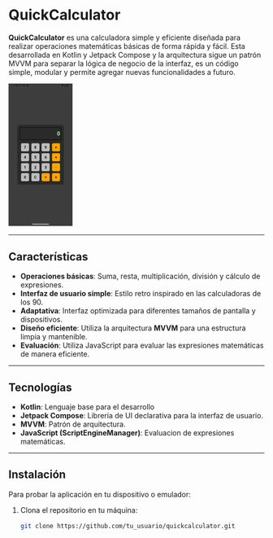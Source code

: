 # QuickCalculator

**QuickCalculator** es una calculadora simple y eficiente diseñada para realizar operaciones matemáticas básicas de forma rápida y fácil. Esta desarrollada en Kotlin y Jetpack Compose y la arquitectura sigue un patrón MVVM para separar la lógica de negocio de la interfaz, es un código simple, modular y permite agregar nuevas funcionalidades a futuro.

<img src="mainScreen.png" alt="Pantalla principal" width="25%" height="25%"/>

---

## Características

- **Operaciones básicas**: Suma, resta, multiplicación, división y cálculo de expresiones.
- **Interfaz de usuario simple**: Estilo retro inspirado en las calculadoras de los 90.
- **Adaptativa**: Interfaz optimizada para diferentes tamaños de pantalla y dispositivos.
- **Diseño eficiente**: Utiliza la arquitectura **MVVM** para una estructura limpia y mantenible.
- **Evaluación**: Utiliza JavaScript para evaluar las expresiones matemáticas de manera eficiente.

---

## Tecnologías

- **Kotlin**: Lenguaje base para el desarrollo
- **Jetpack Compose**: Librería de UI declarativa para la interfaz de usuario.
- **MVVM**: Patrón de arquitectura.
- **JavaScript (ScriptEngineManager)**: Evaluacion de expresiones matemáticas.

---

## Instalación

Para probar la aplicación en tu dispositivo o emulador:

1. Clona el repositorio en tu máquina:
   ```bash
   git clone https://github.com/tu_usuario/quickcalculator.git
